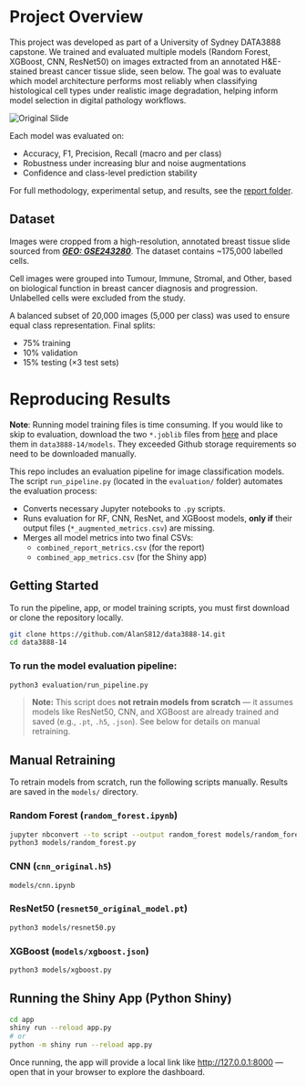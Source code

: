 # Project Overview

This project was developed as part of a University of Sydney DATA3888 capstone. We trained and evaluated multiple models (Random Forest, XGBoost, CNN, ResNet50) on images extracted from an annotated H&E-stained breast cancer tissue slide, seen below. The goal was to evaluate which model architecture performs most reliably when classifying histological cell types under realistic image degradation, helping inform model selection in digital pathology workflows.

![Original Slide](slide_image.png)

Each model was evaluated on:
- Accuracy, F1, Precision, Recall (macro and per class)
- Robustness under increasing blur and noise augmentations
- Confidence and class-level prediction stability

For full methodology, experimental setup, and results, see the [report folder](report/).

## Dataset

Images were cropped from a high-resolution, annotated breast tissue slide sourced from ***[GEO: GSE243280](https://www.ncbi.nlm.nih.gov/geo/query/acc.cgi?acc=GSE243280)***. The dataset contains ~175,000 labelled cells.

Cell images were grouped into Tumour, Immune, Stromal, and Other, based on biological function in breast cancer diagnosis and progression. Unlabelled cells were excluded from the study.

A balanced subset of 20,000 images (5,000 per class) was used to ensure equal class representation. Final splits:
- 75% training
- 10% validation
- 15% testing (×3 test sets)

# Reproducing Results

**Note**: Running model training files is time consuming. If you would like to skip to evaluation, download the two `*.joblib` files from [here](https://drive.google.com/drive/folders/1NigrmCDCaJrOYtNyPjFiV0rYguptSdPH?usp=sharing) and place them in `data3888-14/models`. They exceeded Github storage requirements so need to be downloaded manually.

This repo includes an evaluation pipeline for image classification models. The script `run_pipeline.py` (located in the `evaluation/` folder) automates the evaluation process:

- Converts necessary Jupyter notebooks to `.py` scripts.
- Runs evaluation for RF, CNN, ResNet, and XGBoost models, **only if** their output files (`*_augmented_metrics.csv`) are missing.
- Merges all model metrics into two final CSVs:  
  - `combined_report_metrics.csv` (for the report)  
  - `combined_app_metrics.csv` (for the Shiny app)

## Getting Started

To run the pipeline, app, or model training scripts, you must first download or clone the repository locally.

```bash
git clone https://github.com/AlanS812/data3888-14.git
cd data3888-14
```

### To run the model evaluation pipeline:

```bash
python3 evaluation/run_pipeline.py
```

> **Note:** This script does **not retrain models from scratch** — it assumes models like ResNet50, CNN, and XGBoost are already trained and saved (e.g., `.pt`, `.h5`, `.json`). See below for details on manual retraining.

## Manual Retraining

To retrain models from scratch, run the following scripts manually. Results are saved in the `models/` directory.

### Random Forest (`random_forest.ipynb`)
```bash
jupyter nbconvert --to script --output random_forest models/random_forest.ipynb
python3 models/random_forest.py
```
### CNN (`cnn_original.h5`)
```bash
models/cnn.ipynb
```
### ResNet50 (`resnet50_original_model.pt`)
```bash
python3 models/resnet50.py
```

### XGBoost (`models/xgboost.json`)
```bash
python3 models/xgboost.py
```

## Running the Shiny App (Python Shiny)

```bash
cd app
shiny run --reload app.py
# or
python -m shiny run --reload app.py
```
Once running, the app will provide a local link like http://127.0.0.1:8000 — open that in your browser to explore the dashboard.

